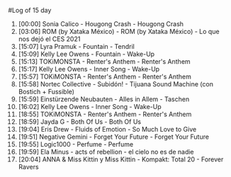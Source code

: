 #Log of 15 day

1. [00:00] Sonia Calico - Hougong Crash - Hougong Crash
1. [03:06] ROM (by Xataka México) - ROM (by Xataka México) - Lo que nos dejó el CES 2021
1. [15:07] Lyra Pramuk - Fountain - Tendril
1. [15:09] Kelly Lee Owens - Fountain - Wake-Up
1. [15:13] TOKiMONSTA - Renter's Anthem - Renter's Anthem
1. [15:17] Kelly Lee Owens - Inner Song - Wake-Up
1. [15:57] TOKiMONSTA - Renter's Anthem - Renter's Anthem
1. [15:58] Nortec Collective - Subidón! - Tijuana Sound Machine (con Bostich + Fussible)
1. [15:59] Einstürzende Neubauten - Alles in Allem - Taschen
1. [16:02] Kelly Lee Owens - Inner Song - Wake-Up
1. [18:55] TOKiMONSTA - Renter's Anthem - Renter's Anthem
1. [18:59] Jayda G - Both Of Us - Both Of Us
1. [19:04] Eris Drew - Fluids of Emotion - So Much Love to Give
1. [19:51] Negative Gemini - Forget Your Future - Forget Your Future
1. [19:55] Logic1000 - Perfume - Perfume
1. [19:59] Ela Minus - acts of rebellion - el cielo no es de nadie
1. [20:04] ANNA & Miss Kittin y Miss Kittin - Kompakt: Total 20 - Forever Ravers
